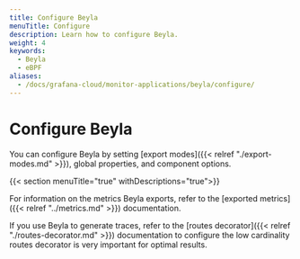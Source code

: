 ```yaml
---
title: Configure Beyla
menuTitle: Configure
description: Learn how to configure Beyla.
weight: 4
keywords:
  - Beyla
  - eBPF
aliases:
  - /docs/grafana-cloud/monitor-applications/beyla/configure/
---
```


# Configure Beyla

You can configure Beyla by setting [export modes]({{< relref "./export-modes.md" >}}), global properties, and component options.

{{< section menuTitle="true" withDescriptions="true">}}

For information on the metrics Beyla exports, refer to the [exported metrics]({{< relref "../metrics.md" >}}) documentation.

If you use Beyla to generate traces, refer to the [routes decorator]({{< relref "./routes-decorator.md" >}}) documentation to configure the low cardinality routes decorator is very important for optimal results.
